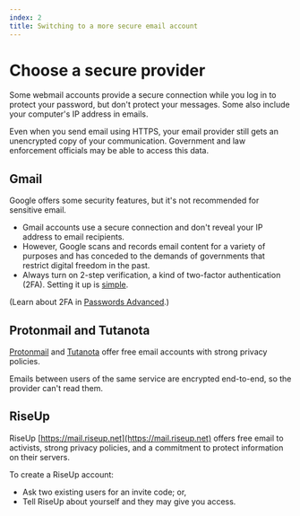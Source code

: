 ```yaml
---
index: 2
title: Switching to a more secure email account
---
```

# Choose a secure provider

Some webmail accounts provide a secure connection while you log in to protect your password, but don't protect your messages. Some also include your computer's IP address in emails. 

Even when you send email using HTTPS, your email provider still gets an unencrypted copy of your communication. Government and law enforcement officials may be able to access this data.

## Gmail

Google offers some security features, but it's not recommended for sensitive email. 

*	Gmail accounts use a secure connection and don't reveal your IP address to email recipients. 
*	However, Google scans and records email content for a variety of purposes and has conceded to the demands of governments that restrict digital freedom in the past.
*	Always turn on 2-step verification, a kind of two-factor authentication (2FA). Setting it up is [simple](https://support.google.com/accounts/answer/185839?hl=en).

(Learn about 2FA in 
[Passwords Advanced](umbrella://lesson/passwords/1).) 

## Protonmail and Tutanota

[Protonmail](https://protonmail.com) and [Tutanota](https://tutanota.com) offer free email accounts with strong privacy policies. 

Emails between users of the same service are encrypted end-to-end, so the provider can't read them.

## RiseUp

RiseUp [https://mail.riseup.net](https://mail.riseup.net) offers free email to activists, strong privacy policies, and a commitment to protect information on their servers.  

To create a RiseUp account: 
*	Ask two existing users for an invite code; or,
*	Tell RiseUp about yourself and they may give you access.